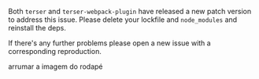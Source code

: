 Both `terser` and `terser-webpack-plugin` have released a new patch version to address this issue.
Please delete your lockfile and `node_modules` and reinstall the deps.

If there's any further problems please open a new issue with a corresponding reproduction.


arrumar a imagem do rodapé
